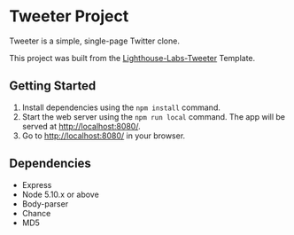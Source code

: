 # Tweeter Project

Tweeter is a simple, single-page Twitter clone.

This project was built from the [Lighthouse-Labs-Tweeter](https://github.com/lighthouse-labs/tweeter) Template.


## Getting Started

1. Install dependencies using the `npm install` command.
2. Start the web server using the `npm run local` command. The app will be served at <http://localhost:8080/>.
3. Go to <http://localhost:8080/> in your browser.

## Dependencies

- Express
- Node 5.10.x or above
- Body-parser
- Chance
- MD5
